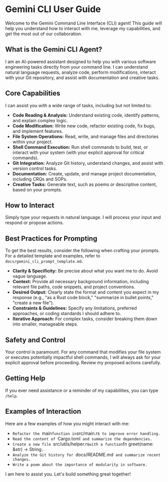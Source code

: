 # Gemini CLI User Guide

Welcome to the Gemini Command Line Interface (CLI) agent! This guide will help you understand how to interact with me, leverage my capabilities, and get the most out of our collaboration.

## What is the Gemini CLI Agent?

I am an AI-powered assistant designed to help you with various software engineering tasks directly from your command line. I can understand natural language requests, analyze code, perform modifications, interact with your Git repository, and assist with documentation and creative tasks.

## Core Capabilities

I can assist you with a wide range of tasks, including but not limited to:

*   **Code Reading & Analysis:** Understand existing code, identify patterns, and explain complex logic.
*   **Code Modification:** Write new code, refactor existing code, fix bugs, and implement features.
*   **File System Operations:** Read, write, and manage files and directories within your project.
*   **Shell Command Execution:** Run shell commands to build, test, or interact with your system (with your explicit approval for critical commands).
*   **Git Integration:** Analyze Git history, understand changes, and assist with version control tasks.
*   **Documentation:** Create, update, and manage project documentation, including CRQs and SOPs.
*   **Creative Tasks:** Generate text, such as poems or descriptive content, based on your prompts.

## How to Interact

Simply type your requests in natural language. I will process your input and respond or propose actions.

## Best Practices for Prompting

To get the best results, consider the following when crafting your prompts. For a detailed template and examples, refer to `docs/gemini_cli_prompt_template.md`.

*   **Clarity & Specificity:** Be precise about what you want me to do. Avoid vague language.
*   **Context:** Provide all necessary background information, including relevant file paths, code snippets, and project conventions.
*   **Desired Output:** Clearly state the format and content you expect in my response (e.g., "as a Rust code block," "summarize in bullet points," "create a new file").
*   **Constraints & Guidelines:** Specify any limitations, preferred approaches, or coding standards I should adhere to.
*   **Iterative Approach:** For complex tasks, consider breaking them down into smaller, manageable steps.

## Safety and Control

Your control is paramount. For any command that modifies your file system or executes potentially impactful shell commands, I will always ask for your explicit approval before proceeding. Review my proposed actions carefully.

## Getting Help

If you ever need assistance or a reminder of my capabilities, you can type `/help`.

## Examples of Interaction

Here are a few examples of how you might interact with me:

*   `Refactor the `main` function in `src/main.rs` to improve error handling.`
*   `Read the content of `Cargo.toml` and summarize the dependencies.`
*   `Create a new file `src/utils/helper.rs` with a function `fn greet(name: &str) -> String`.`
*   `Analyze the Git history for `docs/README.md` and summarize recent changes.`
*   `Write a poem about the importance of modularity in software.`

I am here to assist you. Let's build something great together!
